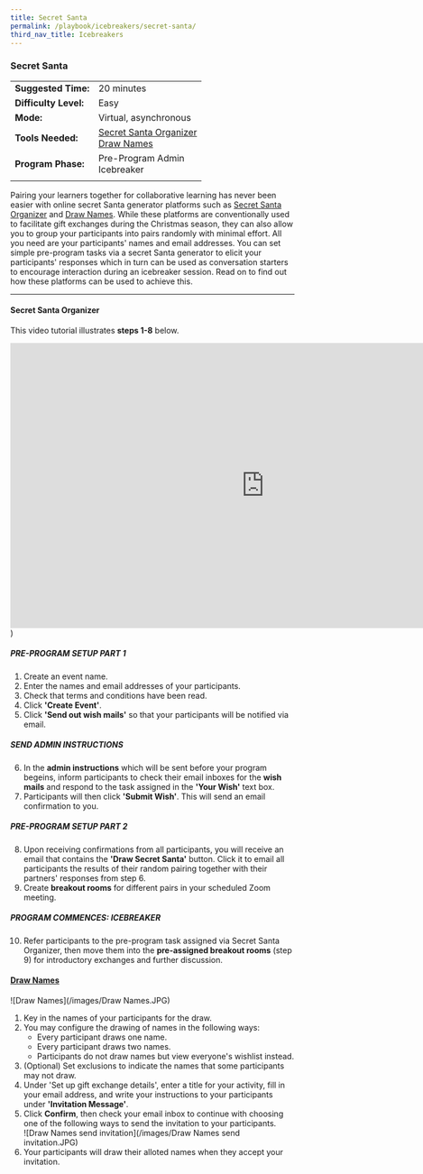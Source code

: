 ```yaml
---
title: Secret Santa
permalink: /playbook/icebreakers/secret-santa/
third_nav_title: Icebreakers
---
```

### Secret Santa 

|                       |                                         |
|-----------------------|-----------------------------------------|
| **Suggested Time:**   | 20 minutes                              |
| **Difficulty Level:** | Easy                                    |
| **Mode:**             | Virtual, asynchronous                   |
| **Tools Needed:**     | [Secret Santa Organizer](https://www.secretsantaorganizer.com/) <br/> [Draw Names](https://www.drawnames.com/secret-santa-generator?step=3) | 
| **Program Phase:**    | Pre-Program Admin <br/> Icebreaker      |
|                       |                                         |

Pairing your learners together for collaborative learning has never been easier with online secret Santa generator platforms such as [Secret Santa Organizer](https://www.secretsantaorganizer.com/) and [Draw Names](https://www.drawnames.com/secret-santa-generator?step=3). While these platforms are conventionally used to facilitate gift exchanges during the Christmas season, they can also allow you to group your participants into pairs randomly with minimal effort. All you need are your participants' names and email addresses. You can set simple pre-program tasks via a secret Santa generator to elicit your participants' responses which in turn can be used as conversation starters to encourage interaction during an icebreaker session. Read on to find out how these platforms can be used to achieve this.   

---

#### Secret Santa Organizer  

This video tutorial illustrates **steps 1-8** below.  

<iframe width="900" height="506" src="https://www.youtube.com/embed/MSChDJFSO1k" frameborder="0" allow="accelerometer; autoplay; clipboard-write; encrypted-media; gyroscope; picture-in-picture" allowfullscreen></iframe>)  

##### PRE-PROGRAM SETUP PART 1 

1. Create an event name.  
2. Enter the names and email addresses of your participants.  
3. Check that terms and conditions have been read.  
4. Click **'Create Event'**.
5. Click **'Send out wish mails'** so that your participants will be notified via email.  

##### SEND ADMIN INSTRUCTIONS  

6. In the **admin instructions** which will be sent before your program begeins, inform participants to check their email inboxes for the **wish mails** and respond to the task assigned in the **'Your Wish'** text box.  
7. Participants will then click **'Submit Wish'**. This will send an email confirmation to you.  

##### PRE-PROGRAM SETUP PART 2  

8. Upon receiving confirmations from all participants, you will receive an email that contains the **'Draw Secret Santa'** button. Click it to email all participants the results of their random pairing together with their partners' responses from step 6.  
9. Create **breakout rooms** for different pairs in your scheduled Zoom meeting.  

##### PROGRAM COMMENCES: ICEBREAKER  

10. Refer participants to the pre-program task assigned via Secret Santa Organizer, then move them into the **pre-assigned breakout rooms** (step 9) for introductory exchanges and further discussion.  
 

#### [Draw Names](https://www.drawnames.com/secret-santa-generator?step=3)  

![Draw Names](/images/Draw Names.JPG)  

1. Key in the names of your participants for the draw.  
2. You may configure the drawing of names in the following ways:  
   * Every participant draws one name. 
   * Every participant draws two names. 
   * Participants do not draw names but view everyone's wishlist instead. 
3. (Optional) Set exclusions to indicate the names that some participants may not draw.  
4. Under 'Set up gift exchange details', enter a title for your activity, fill in your email address, and write your instructions to your participants under **'Invitation Message'**.  
5. Click **Confirm**, then check your email inbox to continue with choosing one of the following ways to send the invitation to your participants.  
   ![Draw Names send invitation](/images/Draw Names send invitation.JPG)
6. Your participants will draw their alloted names when they accept your invitation. 
